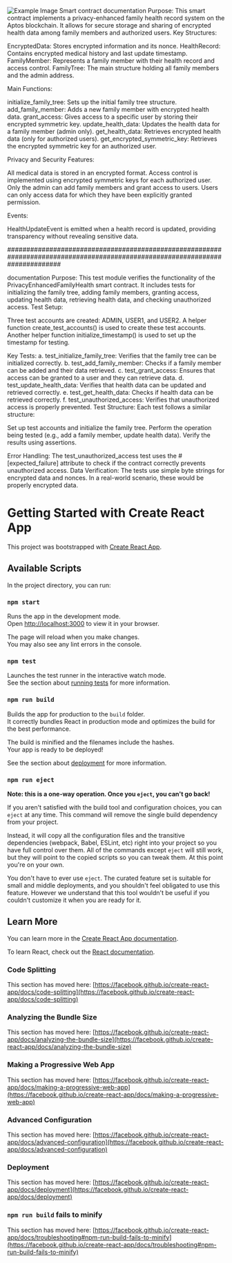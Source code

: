 
![Example Image](./images/smart_contract.jpg)
Smart contract documentation 
Purpose:
This smart contract implements a privacy-enhanced family health record system on the Aptos blockchain. It allows for secure storage and sharing of encrypted health data among family members and authorized users.
Key Structures:

EncryptedData: Stores encrypted information and its nonce.
HealthRecord: Contains encrypted medical history and last update timestamp.
FamilyMember: Represents a family member with their health record and access control.
FamilyTree: The main structure holding all family members and the admin address.


Main Functions:

initialize_family_tree: Sets up the initial family tree structure.
add_family_member: Adds a new family member with encrypted health data.
grant_access: Gives access to a specific user by storing their encrypted symmetric key.
update_health_data: Updates the health data for a family member (admin only).
get_health_data: Retrieves encrypted health data (only for authorized users).
get_encrypted_symmetric_key: Retrieves the encrypted symmetric key for an authorized user.


Privacy and Security Features:

All medical data is stored in an encrypted format.
Access control is implemented using encrypted symmetric keys for each authorized user.
Only the admin can add family members and grant access to users.
Users can only access data for which they have been explicitly granted permission.


Events:

HealthUpdateEvent is emitted when a health record is updated, providing transparency without revealing sensitive data.


##############################################################################################################################

documentation 
Purpose:
This test module verifies the functionality of the PrivacyEnhancedFamilyHealth smart contract. It includes tests for initializing the family tree, adding family members, granting access, updating health data, retrieving health data, and checking unauthorized access.
Test Setup:

Three test accounts are created: ADMIN, USER1, and USER2.
A helper function create_test_accounts() is used to create these test accounts.
Another helper function initialize_timestamp() is used to set up the timestamp for testing.


Key Tests:
a. test_initialize_family_tree: Verifies that the family tree can be initialized correctly.
b. test_add_family_member: Checks if a family member can be added and their data retrieved.
c. test_grant_access: Ensures that access can be granted to a user and they can retrieve data.
d. test_update_health_data: Verifies that health data can be updated and retrieved correctly.
e. test_get_health_data: Checks if health data can be retrieved correctly.
f. test_unauthorized_access: Verifies that unauthorized access is properly prevented.
Test Structure:
Each test follows a similar structure:

Set up test accounts and initialize the family tree.
Perform the operation being tested (e.g., add a family member, update health data).
Verify the results using assertions.


Error Handling:
The test_unauthorized_access test uses the #[expected_failure] attribute to check if the contract correctly prevents unauthorized access.
Data Verification:
The tests use simple byte strings for encrypted data and nonces. In a real-world scenario, these would be properly encrypted data.














# Getting Started with Create React App

This project was bootstrapped with [Create React App](https://github.com/facebook/create-react-app).

## Available Scripts

In the project directory, you can run:

### `npm start`

Runs the app in the development mode.\
Open [http://localhost:3000](http://localhost:3000) to view it in your browser.

The page will reload when you make changes.\
You may also see any lint errors in the console.

### `npm test`

Launches the test runner in the interactive watch mode.\
See the section about [running tests](https://facebook.github.io/create-react-app/docs/running-tests) for more information.

### `npm run build`

Builds the app for production to the `build` folder.\
It correctly bundles React in production mode and optimizes the build for the best performance.

The build is minified and the filenames include the hashes.\
Your app is ready to be deployed!

See the section about [deployment](https://facebook.github.io/create-react-app/docs/deployment) for more information.

### `npm run eject`

**Note: this is a one-way operation. Once you `eject`, you can't go back!**

If you aren't satisfied with the build tool and configuration choices, you can `eject` at any time. This command will remove the single build dependency from your project.

Instead, it will copy all the configuration files and the transitive dependencies (webpack, Babel, ESLint, etc) right into your project so you have full control over them. All of the commands except `eject` will still work, but they will point to the copied scripts so you can tweak them. At this point you're on your own.

You don't have to ever use `eject`. The curated feature set is suitable for small and middle deployments, and you shouldn't feel obligated to use this feature. However we understand that this tool wouldn't be useful if you couldn't customize it when you are ready for it.

## Learn More

You can learn more in the [Create React App documentation](https://facebook.github.io/create-react-app/docs/getting-started).

To learn React, check out the [React documentation](https://reactjs.org/).

### Code Splitting

This section has moved here: [https://facebook.github.io/create-react-app/docs/code-splitting](https://facebook.github.io/create-react-app/docs/code-splitting)

### Analyzing the Bundle Size

This section has moved here: [https://facebook.github.io/create-react-app/docs/analyzing-the-bundle-size](https://facebook.github.io/create-react-app/docs/analyzing-the-bundle-size)

### Making a Progressive Web App

This section has moved here: [https://facebook.github.io/create-react-app/docs/making-a-progressive-web-app](https://facebook.github.io/create-react-app/docs/making-a-progressive-web-app)

### Advanced Configuration

This section has moved here: [https://facebook.github.io/create-react-app/docs/advanced-configuration](https://facebook.github.io/create-react-app/docs/advanced-configuration)

### Deployment

This section has moved here: [https://facebook.github.io/create-react-app/docs/deployment](https://facebook.github.io/create-react-app/docs/deployment)

### `npm run build` fails to minify

This section has moved here: [https://facebook.github.io/create-react-app/docs/troubleshooting#npm-run-build-fails-to-minify](https://facebook.github.io/create-react-app/docs/troubleshooting#npm-run-build-fails-to-minify)
